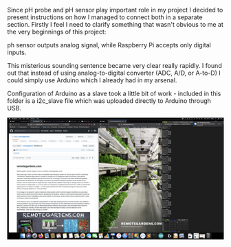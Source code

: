 Since pH probe and pH sensor play important role in my project I decided to present instructions on how I managed to connect both in a separate section.
Firstly I feel I need to clarify something that wasn't obvious to me at the very beginnings of this project: 

ph sensor outputs analog signal, while Raspberry Pi accepts only digital inputs.

This misterious sounding sentence became very clear really rapidly. I found out that instead of using analog-to-digital converter (ADC, A/D, or A-to-D)
I could simply use Arduino which I already had in my arsenal. 

Configuration of Arduino as a slave took a little bit of work - included in this folder is a i2c_slave file which was uploaded directly to Arduino through USB.

![](/images/i2c_detection.jpg)
